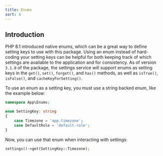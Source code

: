 ```yaml
---
title: Enums
sort: 4
---
```


## Introduction

PHP 8.1 introduced native enums, which can be a great way to define setting keys to use with this package.
Using an enum instead of hard-coding your setting keys can be helpful for both keeping track of which
settings are available to the application and for consistency.
As of version `3.1.0` of the package, the settings service will support enums as setting keys in the `get()`,
`set()`, `forget()`, and `has()` methods, as well as `isTrue()`, `isFalse()`, and `cacheKeyForSetting()`.

To use an enum as a setting key, you must use a string backed enum, like the example below:

```php
namespace App\Enums;

enum SettingKey: string
{
    case Timezone = 'app.timezone';
    case DefaultRole = 'default-role';
}
```

Now, you can use that enum when interacting with settings:

```php
settings()->get(SettingKey::Timezone);
```
